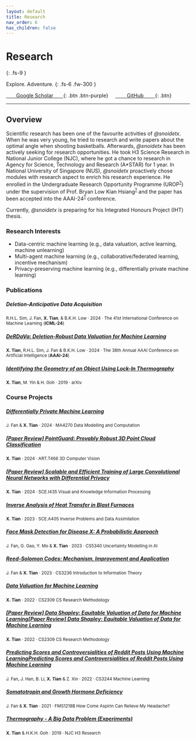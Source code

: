 ```yaml
---
layout: default
title: Research
nav_order: 6
has_children: false
---
```


# Research
{: .fs-9 }

Explore. Adventure.
{: .fs-6 .fw-300 }

[&nbsp;&nbsp;&nbsp;&nbsp;&nbsp;&nbsp;&nbsp;Google Scholar&nbsp;&nbsp;&nbsp;&nbsp;&nbsp;&nbsp;&nbsp;](https://scholar.google.com/citations?user=FdGSDcQAAAAJ&hl=en){: .btn .btn-purple} &nbsp; &nbsp; [&nbsp;&nbsp;&nbsp;&nbsp;&nbsp;&nbsp;&nbsp;&nbsp;GitHub&nbsp;&nbsp;&nbsp;&nbsp;&nbsp;&nbsp;&nbsp;&nbsp;](https://github.com/snoidetx){: .btn}

---

## Overview

Scientific research has been one of the favourite activities of *@snoidetx*. When he was very young, he tried to research and write papers about the optimal angle when shooting basketballs. Afterwards, *@snoidetx* has been actively seeking for research opportunities. He took H3 Science Research in National Junior College (NJC), where he got a chance to research in Agency for Science, Technology and Research (A\*STAR) for 1 year. In National University of Singapore (NUS), *@snoidetx* proactively chose modules with research aspect to enrich his research experience. He enrolled in the Undergraduate Research Opportunity Programme (UROP<sup>[?](https://www.comp.nus.edu.sg/programmes/ug/project/urop/)</sup>) under the supervision of Prof. Bryan Low Kian Hsiang<sup>[?](https://www.comp.nus.edu.sg/cs/people/lowkh/)</sup> and the paper has been accepted into the AAAI-24<sup>[?](https://aaai.org/aaai-conference/)</sup> conference.

Currently, *@snoidetx* is preparing for his Integrated Honours Project (IHT) thesis.

### Research Interests

* Data-centric machine learning (e.g., data valuation, active learning, machine unlearning)
* Multi-agent machine learning (e.g., collaborative/federated learning, incentive mechanism)
* Privacy-preserving machine learning (e.g., differentially private machine learning)

### Publications

##### Deletion-Anticipative Data Acquisition
<sup>R.H.L. Sim, J. Fan, **X. Tian**, & B.K.H. Low · 2024 · The 41st International Conference on Machine Learning (**ICML-24**)</sup>

##### [DeRDaVa: Deletion-Robust Data Valuation for Machine Learning](./derdava-deletion-robust) 
<sup>**X. Tian**, R.H.L. Sim, J. Fan & B.K.H. Low · 2024 · The 38th Annual AAAI Conference on Artificial Intelligence (**AAAI-24**)</sup>

##### [Identifying the Geometry of an Object Using Lock-In Thermography](./identifying-the-geometry) 
<sup>**X. Tian**, M. Yin & H. Goh · 2019 · arXiv</sup>

### Course Projects

##### [Differentially Private Machine Learning](./pdf/differentially-private-machine-learning.pdf)
<sup>J. Fan & **X. Tian** · 2024 · MA4270 Data Modelling and Computation</sup>

##### [[Paper Review] PointGuard: Provably Robust 3D Point Cloud Classification](./pdf/pointguard-provably-robust-3d-point-cloud-classification.pdf)
<sup>**X. Tian** · 2024 · ART.T466 3D Computer Vision</sup>

##### [[Paper Review] Scalable and Efficient Training of Large Convolutional Neural Networks with Differential Privacy](./pdf/scalable-and-efficient-training-of-large-convolutional-neural-networks-with-differential-privacy.pdf)
<sup>**X. Tian** · 2024 · SCE.I435 Visual and Knowledge Information Processing</sup>

##### [Inverse Analysis of Heat Transfer in Blast Furnaces](./pdf/inverse-analysis-of-heat-transfer-in-blast-furnaces.pdf)
<sup>**X. Tian** · 2023 · SCE.A405 Inverse Problems and Data Assimilation</sup>

##### [Face Mask Detection for Disease X: A Probabilistic Approach](./pdf/face-mask-detection-for-disease-x-a-probabilistic-approach.pdf)
<sup>J. Fan, G. Gao, Y. Mo & **X. Tian** · 2023 · CS5340 Uncertainty Modelling in AI</sup>

##### [Reed-Solomon Codes: Mechanism, Improvement and Application](./pdf/reed-solomon-codes-mechanism-improvement-and-application.pdf)
<sup>J. Fan & **X. Tian** · 2023 · CS3236 Introduction to Information Theory</sup>

##### [Data Valuation for Machine Learning](./pdf/data-valuation-for-machine-learning.pdf)
<sup>**X. Tian** · 2022 · CS2309 CS Research Methodology</sup>

##### [[Paper Review] Data Shapley: Equitable Valuation of Data for Machine Learning[Paper Review] Data Shapley: Equitable Valuation of Data for Machine Learning](./pdf/data-shapley-equitable-valuation-of-data-for-machine-learning.pdf)
<sup>**X. Tian** · 2022 · CS2309 CS Research Methodology</sup>

##### [Predicting Scores and Controversialities of Reddit Posts Using Machine LearningPredicting Scores and Controversialities of Reddit Posts Using Machine Learning](./pdf/predicting-scores-and-controversialities-of-reddit-posts-using-machine-learning.pdf)
<sup>J. Fan, J. Han, B. Li, **X. Tian** & Z. Xin · 2022 · CS3244 Machine Learning</sup>

##### [Somatotropin and Growth Hormone Deficiency](./pdf/somatropin-and-growth-hormone-deficiency.pdf)
<sup>J. Fan & **X. Tian** · 2021 · FMS1218B How Come Aspirin Can Relieve My Headache?</sup>

##### [Thermography - A Big Data Problem (Experiments)](./pdf/thermography-a-big-data-problem-experiments.pdf)
<sup>**X. Tian** & H.K.H. Goh · 2019 · NJC H3 Research</sup>
